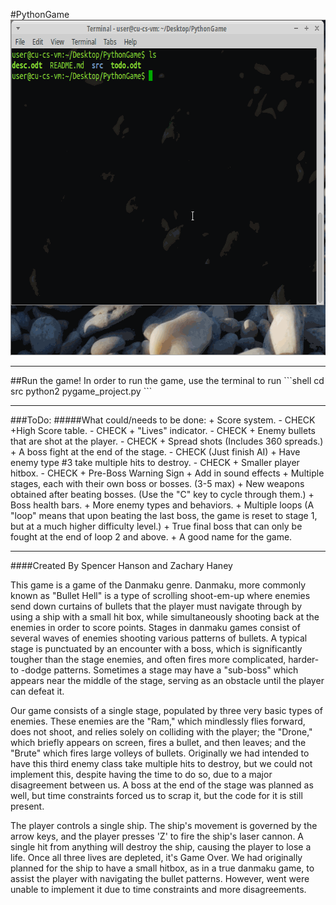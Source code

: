 #PythonGame
<img src="media/PythonGame.gif" width="663" height="537" />
<br />
<hr />
##Run the game!
In order to run the game, use the terminal to run 
```shell
cd src
python2 pygame_project.py
```

<hr />
###ToDo:
#####What could/needs to be done:
+ Score system. - CHECK
+High Score table. - CHECK
+ "Lives" indicator. - CHECK
+ Enemy bullets that are shot at the player. - CHECK
+ Spread shots (Includes 360 spreads.)
+ A boss fight at the end of the stage. - CHECK (Just finish AI)
+ Have enemy type #3 take multiple hits to destroy. - CHECK
+ Smaller player hitbox. - CHECK
+ Pre-Boss Warning Sign
+ Add in sound effects
+ Multiple stages, each with their own boss or bosses. (3-5 max)
+ New weapons obtained after beating bosses. (Use the "C" key to cycle through them.)
+ Boss health bars.
+ More enemy types and behaviors.
+ Multiple loops (A "loop" means that upon beating the last boss, the game is reset to stage 1, but at a much higher difficulty level.)
+ True final boss that can only be fought at the end of loop 2 and above.
+ A good name for the game.
<hr />

####Created By Spencer Hanson and Zachary Haney

This game is a game of the Danmaku genre. Danmaku, more commonly known as "Bullet Hell" is a type of scrolling shoot-em-up where enemies send down curtains of bullets that the player must navigate through by using a ship with a small hit box, while simultaneously shooting back at the enemies in order to score points. Stages in danmaku games consist of several waves of enemies shooting various patterns of bullets. A typical stage is punctuated by an encounter with a boss, which is significantly tougher than the stage enemies, and often fires more complicated, harder-to -dodge patterns. Sometimes a stage may have a "sub-boss" which appears near the middle of the stage, serving as an obstacle until the player can defeat it.

Our game consists of a single stage, populated by three very basic types of enemies. These enemies are the "Ram," which mindlessly flies forward, does not shoot, and relies solely on colliding with the player; the "Drone," which briefly appears on screen, fires a bullet, and then leaves; and the "Brute" which fires large volleys of bullets. Originally we had intended to have this third enemy class take multiple hits to destroy, but we could not implement this, despite having the time to do so, due to a major disagreement between us. A boss at the end of the stage was planned as well, but time constraints forced us to scrap it, but the code for it is still present.

The player controls a single ship. The ship's movement is governed by the arrow keys, and the player presses 'Z' to fire the ship's laser cannon. A single hit from anything will destroy the ship, causing the player to lose a life. Once all three lives are depleted, it's Game Over. We had originally planned for the ship to have a small hitbox, as in a true danmaku game, to assist the player with navigating the bullet patterns. However, went were unable to implement it due to time constraints and more disagreements.

